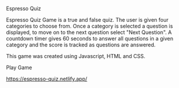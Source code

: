 Espresso Quiz

Espresso Quiz Game is a true and false quiz. The user is given four categories to choose from. Once a category is selected a question is displayed, to move on to the next question select "Next Question". A countdown timer gives 60 seconds to answer all questions in a given category and the score is tracked as questions are answered.

This game was created using Javascript, HTML and CSS.

Play Game

https://espresso-quiz.netlify.app/
